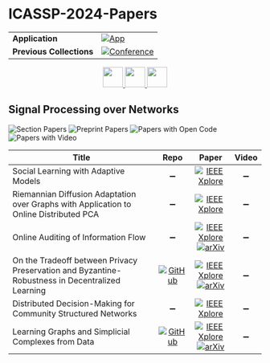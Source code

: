 # ICASSP-2024-Papers

<table>
    <tr>
        <td><strong>Application</strong></td>
        <td>
            <a href="https://huggingface.co/spaces/DmitryRyumin/NewEraAI-Papers" style="float:left;">
                <img src="https://img.shields.io/badge/🤗-NewEraAI--Papers-FFD21F.svg" alt="App" />
            </a>
        </td>
    </tr>
    <tr>
        <td><strong>Previous Collections</strong></td>
        <td>
            <a href="https://github.com/DmitryRyumin/ICASSP-2023-24-Papers/blob/main/README_2023.md">
                <img src="http://img.shields.io/badge/ICASSP-2023-0073AE.svg" alt="Conference">
            </a>
        </td>
    </tr>
</table>

<div align="center">
    <a href="https://github.com/DmitryRyumin/ICASSP-2023-24-Papers/blob/main/sections/2024/main/MLSP-L9.md">
        <img src="https://cdn.jsdelivr.net/gh/DmitryRyumin/NewEraAI-Papers@main/images/left.svg" width="40" alt="" />
    </a>
    <a href="https://github.com/DmitryRyumin/ICASSP-2023-24-Papers/">
        <img src="https://cdn.jsdelivr.net/gh/DmitryRyumin/NewEraAI-Papers@main/images/home.svg" width="40" alt="" />
    </a>
    <a href="https://github.com/DmitryRyumin/ICASSP-2023-24-Papers/blob/main/sections/2024/main/IVMSP-L5.md">
        <img src="https://cdn.jsdelivr.net/gh/DmitryRyumin/NewEraAI-Papers@main/images/right.svg" width="40" alt="" />
    </a>
</div>

## Signal Processing over Networks

![Section Papers](https://img.shields.io/badge/Section%20Papers-6-42BA16) ![Preprint Papers](https://img.shields.io/badge/Preprint%20Papers-3-b31b1b) ![Papers with Open Code](https://img.shields.io/badge/Papers%20with%20Open%20Code-2-1D7FBF) ![Papers with Video](https://img.shields.io/badge/Papers%20with%20Video-0-FF0000)

| **Title** | **Repo** | **Paper** | **Video** |
|-----------|:--------:|:---------:|:---------:|
| Social Learning with Adaptive Models | :heavy_minus_sign: | [![IEEE Xplore](https://img.shields.io/badge/IEEE-10447521-E4A42C.svg)](https://ieeexplore.ieee.org/document/10447521) | :heavy_minus_sign: |
| Riemannian Diffusion Adaptation over Graphs with Application to Online Distributed PCA | :heavy_minus_sign: | [![IEEE Xplore](https://img.shields.io/badge/IEEE-10446975-E4A42C.svg)](https://ieeexplore.ieee.org/document/10446975) | :heavy_minus_sign: |
| Online Auditing of Information Flow | :heavy_minus_sign: | [![IEEE Xplore](https://img.shields.io/badge/IEEE-10447132-E4A42C.svg)](https://ieeexplore.ieee.org/document/10447132) <br/> [![arXiv](https://img.shields.io/badge/arXiv-2310.14595-b31b1b.svg)](https://arxiv.org/abs/2310.14595) | :heavy_minus_sign: |
| On the Tradeoff between Privacy Preservation and Byzantine-Robustness in Decentralized Learning | [![GitHub](https://img.shields.io/github/stars/haoxiangye/ppbrl?style=flat)](https://github.com/haoxiangye/ppbrl) | [![IEEE Xplore](https://img.shields.io/badge/IEEE-10447047-E4A42C.svg)](https://ieeexplore.ieee.org/document/10447047) <br/> [![arXiv](https://img.shields.io/badge/arXiv-2308.14606-b31b1b.svg)](https://arxiv.org/abs/2308.14606) | :heavy_minus_sign: |
| Distributed Decision-Making for Community Structured Networks | :heavy_minus_sign: | [![IEEE Xplore](https://img.shields.io/badge/IEEE-10447274-E4A42C.svg)](https://ieeexplore.ieee.org/document/10447274) | :heavy_minus_sign: |
| Learning Graphs and Simplicial Complexes from Data | [![GitHub](https://img.shields.io/github/stars/andreibuciulea/Graph-SCs-topoID?style=flat)](https://github.com/andreibuciulea/Graph-SCs-topoID) | [![IEEE Xplore](https://img.shields.io/badge/IEEE-10446559-E4A42C.svg)](https://ieeexplore.ieee.org/document/10446559) <br/> [![arXiv](https://img.shields.io/badge/arXiv-2312.10545-b31b1b.svg)](https://arxiv.org/abs/2312.10545) | :heavy_minus_sign: |
